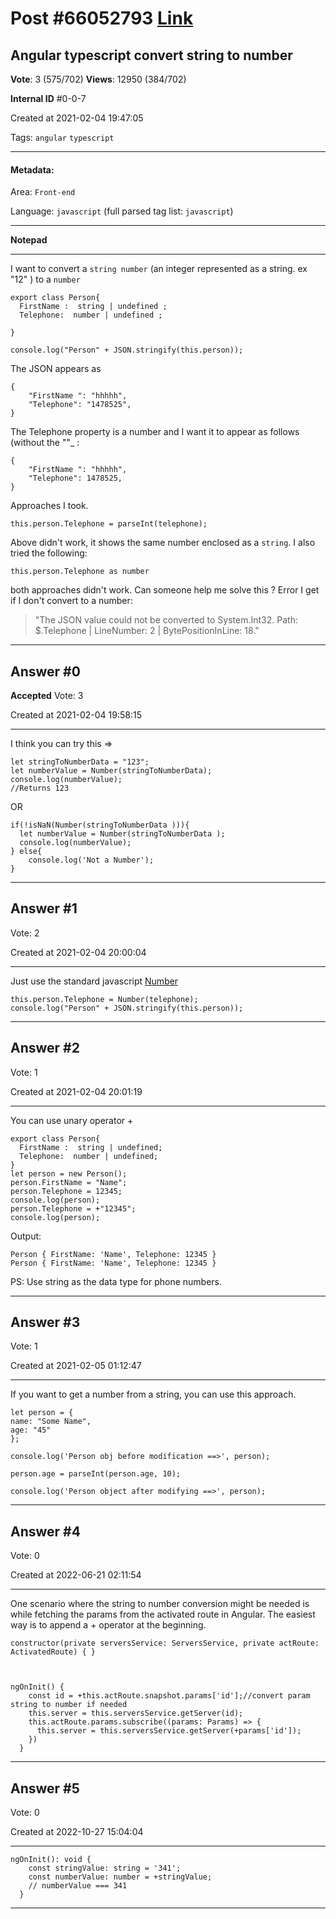 
# Post \#66052793 [Link](https://stackoverflow.com/questions/66052793/)

## Angular typescript convert string to number

**Vote**: 3 (575/702) **Views**: 12950 (384/702) 

**Internal ID** \#0-0-7

Created at 2021-02-04 19:47:05

Tags: `angular` `typescript`

----------

#### Metadata:

Area: `Front-end`

Language: `javascript` (full parsed tag list: `javascript`)

----------

**Notepad**


----------

I want to convert a `string number` (an integer represented as a string. ex "12" ) to a `number`

```
export class Person{
  FirstName :  string | undefined ;
  Telephone:  number | undefined ;

}
```


```
console.log("Person" + JSON.stringify(this.person));
```

The JSON appears as
```
{
    "FirstName ": "hhhhh",
    "Telephone": "1478525",
}
```

The Telephone property is a number and I want it to appear as follows (without the ""_ :
```
{
    "FirstName ": "hhhhh",
    "Telephone": 1478525,
}
```

Approaches I took.
```
this.person.Telephone = parseInt(telephone);
```

Above didn't work, it shows the same number enclosed as a `string`. I also tried the following:
```
this.person.Telephone as number
```

both approaches didn't work. Can someone help me solve this ?
Error I get if I don't convert to a number:
> "The JSON value could not be converted to System.Int32. Path:
$.Telephone | LineNumber: 2 | BytePositionInLine: 18."


----------
        
## Answer \#0

**Accepted** Vote: 3

Created at 2021-02-04 19:58:15

------------

I think you can try this =>
```
let stringToNumberData = "123";
let numberValue = Number(stringToNumberData);
console.log(numberValue);
//Returns 123
```

OR
```
if(!isNaN(Number(stringToNumberData ))){
  let numberValue = Number(stringToNumberData );
  console.log(numberValue);
} else{
    console.log('Not a Number');
}
```



------------
    
    
## Answer \#1

 Vote: 2

Created at 2021-02-04 20:00:04

------------

Just use the standard javascript [Number](https://developer.mozilla.org/en-US/docs/Web/JavaScript/Reference/Global_Objects/Number)
```
this.person.Telephone = Number(telephone); 
console.log("Person" + JSON.stringify(this.person));
```



------------
    
    
## Answer \#2

 Vote: 1

Created at 2021-02-04 20:01:19

------------

You can use unary operator +
```
export class Person{
  FirstName :  string | undefined;
  Telephone:  number | undefined;
}
let person = new Person();
person.FirstName = "Name";
person.Telephone = 12345;
console.log(person);
person.Telephone = +"12345";
console.log(person);
```

Output:
```
Person { FirstName: 'Name', Telephone: 12345 }
Person { FirstName: 'Name', Telephone: 12345 }
```

PS: Use string as the data type for phone numbers.


------------
    
    
## Answer \#3

 Vote: 1

Created at 2021-02-05 01:12:47

------------

If you want to get a number from a string, you can use this approach.
```
let person = {
name: "Some Name",
age: "45"
};

console.log('Person obj before modification ==>', person);

person.age = parseInt(person.age, 10);

console.log('Person object after modifying ==>', person);
```



------------
    
    
## Answer \#4

 Vote: 0

Created at 2022-06-21 02:11:54

------------

One scenario where the string to number conversion might be needed is while fetching the params from the activated route in Angular.
The easiest way is to append a + operator at the beginning.
```
constructor(private serversService: ServersService, private actRoute: ActivatedRoute) { }



ngOnInit() {
    const id = +this.actRoute.snapshot.params['id'];//convert param string to number if needed
    this.server = this.serversService.getServer(id);
    this.actRoute.params.subscribe((params: Params) => {
      this.server = this.serversService.getServer(+params['id']);
    })
  }
```



------------
    
    
## Answer \#5

 Vote: 0

Created at 2022-10-27 15:04:04

------------

```
ngOnInit(): void {
    const stringValue: string = '341';
    const numberValue: number = +stringValue;
    // numberValue === 341
  }
```



------------
    
    